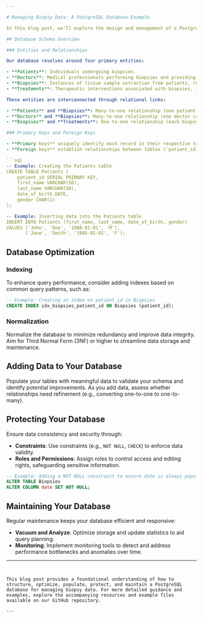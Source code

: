 ```yaml
---

# Managing Biopsy Data: A PostgreSQL Database Example

In this blog post, we'll explore the design and management of a PostgreSQL database tailored for handling biopsy data. Biopsies are crucial medical procedures that involve extracting tissue samples for diagnostic and treatment purposes. Our database schema captures essential entities, their relationships, and strategies for optimizing, populating, protecting, and maintaining the database.

## Database Schema Overview

### Entities and Relationships

Our database revolves around four primary entities:

- **Patients**: Individuals undergoing biopsies.
- **Doctors**: Medical professionals performing biopsies and providing treatments.
- **Biopsies**: Instances of tissue sample extraction from patients, recorded with details like date, result, location, and type.
- **Treatments**: Therapeutic interventions associated with biopsies, including types and duration.

These entities are interconnected through relational links:

- **Patients** and **Biopsies**: Many-to-one relationship (one patient can have multiple biopsies).
- **Doctors** and **Biopsies**: Many-to-one relationship (one doctor can perform multiple biopsies).
- **Biopsies** and **Treatments**: One-to-one relationship (each biopsy can have exactly one treatment).

### Primary Keys and Foreign Keys

- **Primary keys** uniquely identify each record in their respective tables (`patient_id`, `doctor_id`, `biopsy_id`, `treatment_id`).
- **Foreign keys** establish relationships between tables (`patient_id` in `Biopsies` referencing `Patients`, `doctor_id` in `Biopsies` referencing `Doctors`, and `biopsy_id` in `Treatments` referencing `Biopsies`).

```sql
-- Example: Creating the Patients table
CREATE TABLE Patients (
    patient_id SERIAL PRIMARY KEY,
    first_name VARCHAR(50),
    last_name VARCHAR(50),
    date_of_birth DATE,
    gender CHAR(1)
);

-- Example: Inserting data into the Patients table
INSERT INTO Patients (first_name, last_name, date_of_birth, gender)
VALUES ('John', 'Doe', '1980-01-01', 'M'),
       ('Jane', 'Smith', '1985-02-02', 'F');
```

## Database Optimization

### Indexing

To enhance query performance, consider adding indexes based on common query patterns, such as:

```sql
-- Example: Creating an index on patient_id in Biopsies
CREATE INDEX idx_biopsies_patient_id ON Biopsies (patient_id);
```

### Normalization

Normalize the database to minimize redundancy and improve data integrity. Aim for Third Normal Form (3NF) or higher to streamline data storage and maintenance.

## Adding Data to Your Database

Populate your tables with meaningful data to validate your schema and identify potential improvements. As you add data, assess whether relationships need refinement (e.g., converting one-to-one to one-to-many).

## Protecting Your Database

Ensure data consistency and security through:

- **Constraints**: Use constraints (e.g., `NOT NULL`, `CHECK`) to enforce data validity.
- **Roles and Permissions**: Assign roles to control access and editing rights, safeguarding sensitive information.

```sql
-- Example: Adding a NOT NULL constraint to ensure date is always populated
ALTER TABLE Biopsies
ALTER COLUMN date SET NOT NULL;
```

## Maintaining Your Database

Regular maintenance keeps your database efficient and responsive:

- **Vacuum and Analyze**: Optimize storage and update statistics to aid query planning.
- **Monitoring**: Implement monitoring tools to detect and address performance bottlenecks and anomalies over time.

---
```


This blog post provides a foundational understanding of how to structure, optimize, populate, protect, and maintain a PostgreSQL database for managing biopsy data. For more detailed guidance and examples, explore the accompanying resources and example files available on our GitHub repository.

---

